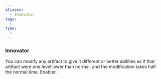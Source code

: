 ```yaml
---
aliases:
  - Innovator
tags:
  - 
type:
  - 
---
```

### Innovator

You can modify any artifact to give it different or better abilities as if that artifact were one level lower than normal, and the modification takes half the normal time. Enabler.